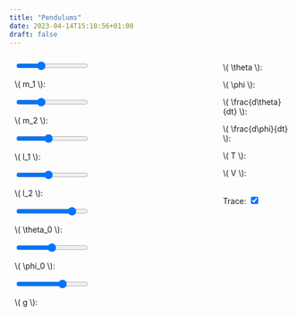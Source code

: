 ```yaml
---
title: "Pendulums"
date: 2023-04-14T15:10:56+01:00
draft: false
---
```


<div id="pend-parent" style="width: 100%; height: auto;"></div>
<script src="https://cdn.jsdelivr.net/npm/p5@1.4.0/lib/p5.js"></script> <!-- load p5.js from CDN--> 
<script src="/scripts/phys/pend/pend.js"></script>

<style>
    #control-panel {
        display: grid;
        grid-row-gap: 1rem;
        grid-template-columns: 3fr 1fr;
        grid-column-gap: 1rem;
    }
    @media (max-width: 800px) {
        #control-panel {
            grid-template-columns: 2fr 1fr;
        }
    }
    @media (max-width: 500px) {
        #control-panel {
            grid-template-columns: 1fr;
        }
    }
</style>

<div id="control-panel">
    <div>
    <div style="margin: 1vw">
        <input type="range" min="-1" max="2" value="0" step="0.01" class="slider" id="m1"></input>
        <p>\( m_1 \): <span id="m1_out"></span></p>
    </div>
    <div style="margin: 1vw">
        <input type="range" min="-1" max="2" value="0" step="0.01" class="slider" id="m2"></input>
        <p>\( m_2 \): <span id="m2_out"></span></p>
    </div>
    <div style="margin: 1vw">
        <input type="range" min="0.1" max="1" value="0.5" step="0.01" class="slider" id="l1"></input>
        <p>\( l_1 \): <span id="l1_out"></span></p>
    </div>
    <div style="margin: 1vw">
        <input type="range" min="0.1" max="1" value="0.5" step="0.01" class="slider" id="l2"></input>
        <p>\( l_2 \): <span id="l2_out"></span></p>
    </div>
    <div style="margin: 1vw">
        <input type="range" min="-3.14" max="3.14" value="2" step="0.01" class="slider" id="theta_0"></input>
        <p>\( \theta_0 \): <span id="theta_0_out"></span></p>
    </div>
    <div style="margin: 1vw">
        <input type="range" min="-3.14" max="3.14" value="0" step="0.01" class="slider" id="phi_0"></input>
        <p>\( \phi_0 \): <span id="phi_0_out"></span></p>
    </div>
    <div style="margin: 1vw">
        <input type="range" min="-1" max="2" value="1" step="0.01" class="slider" id="g"></input>
        <p>\( g \): <span id="g_out"></span></p>
    </div>
    </div>
    <div>
        <p>\( \theta \): <span id="theta"></span></p>
        <p>\( \phi \): <span id="phi"></span></p>
        <p>\( \frac{d\theta}{dt} \): <span id="alpha"></span></p>
        <p>\( \frac{d\phi}{dt} \): <span id="beta"></span></p>
        <p>\( T \): <span id="T"></span></p>
        <p>\( V \): <span id="V"></span></p>
        <br/>
        <label class="checkbox">Trace: <input type="checkbox" checked="checked" id="trace"></input><span class="checkmark"></span></label>
</div>
</div>
